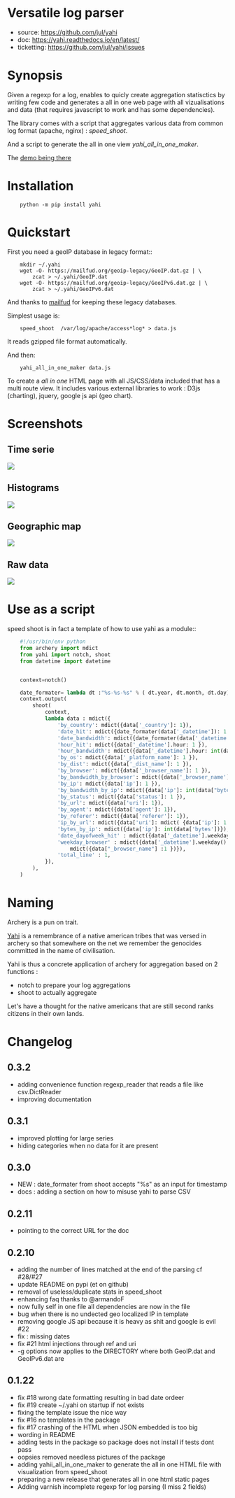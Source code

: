 # Versatile log parser

- source: https://github.com/jul/yahi
- doc: https://yahi.readthedocs.io/en/latest/
- ticketting: https://github.com/jul/yahi/issues


# Synopsis

Given a regexp for a log, enables to quicly create
aggregation statisctics by writing few code and generates a all in one web page with all vizualisations and data (that requires javascript to work and has some dependencies).


The library comes with a script that aggregates various data from common log format (apache, nginx) :
*speed_shoot*.

And a script to generate the all in one view *yahi_all_in_one_maker*.

The [demo being there](https://jul.github.io/cv/demo.html?route=chrono#hour_hit)

# Installation


```
    python -m pip install yahi
```

# Quickstart

First you need a geoIP database in legacy format::
```
    mkdir ~/.yahi
    wget -O- https://mailfud.org/geoip-legacy/GeoIP.dat.gz | \
        zcat > ~/.yahi/GeoIP.dat
    wget -O- https://mailfud.org/geoip-legacy/GeoIPv6.dat.gz | \
        zcat > ~/.yahi/GeoIPv6.dat
```
And thanks to [mailfud](http://mailfud.org) for keeping these legacy databases.


Simplest usage is:
```
    speed_shoot  /var/log/apache/access*log* > data.js
```

It reads gzipped file format automatically.

And then:
```
    yahi_all_in_one_maker data.js
```

To create a *all in one* HTML page with all JS/CSS/data included that has a multi route view.
It includes various external libraries to work : D3js (charting), jquery, google js api (geo chart).

# Screenshots

## Time serie
<image
src="https://raw.githubusercontent.com/jul/yahi/refs/heads/master/docs/source/img/sql3.png">

## Histograms

<image
src="https://raw.githubusercontent.com/jul/yahi/refs/heads/master/docs/source/img/csv_4.png">

## Geographic map

<image src="https://raw.githubusercontent.com/jul/yahi/refs/heads/master/docs/source/img/geo.png">

## Raw data

<image src="https://raw.githubusercontent.com/jul/yahi/refs/heads/master/docs/source/img/raw.png">



# Use as a script

speed shoot is in fact a template of how to use yahi as a module::

```python
    #!/usr/bin/env python
    from archery import mdict
    from yahi import notch, shoot
    from datetime import datetime


    context=notch()

    date_formater= lambda dt :"%s-%s-%s" % ( dt.year, dt.month, dt.day)
    context.output(
        shoot(
            context,
            lambda data : mdict({
                'by_country': mdict({data['_country']: 1}),
                'date_hit': mdict({date_formater(data['_datetime']): 1 }),
                'date_bandwidth': mdict({date_formater(data['_datetime']): int(data["bytes"]) }),
                'hour_hit': mdict({data['_datetime'].hour: 1 }),
                'hour_bandwidth': mdict({data['_datetime'].hour: int(data["bytes"]) }),
                'by_os': mdict({data['_platform_name']: 1 }),
                'by_dist': mdict({data['_dist_name']: 1 }),
                'by_browser': mdict({data['_browser_name']: 1 }),
                'by_bandwidth_by_browser': mdict({data['_browser_name']: int(data["bytes"]) }),
                'by_ip': mdict({data['ip']: 1 }),
                'by_bandwidth_by_ip': mdict({data['ip']: int(data["bytes"]) }),
                'by_status': mdict({data['status']: 1 }),
                'by_url': mdict({data['uri']: 1}),
                'by_agent': mdict({data['agent']: 1}),
                'by_referer': mdict({data['referer']: 1}),
                'ip_by_url': mdict({data['uri']: mdict( {data['ip']: 1 })}),
                'bytes_by_ip': mdict({data['ip']: int(data['bytes'])}),
                'date_dayofweek_hit' : mdict({data['_datetime'].weekday(): 1 }),
                'weekday_browser' : mdict({data['_datetime'].weekday():
                    mdict({data["_browser_name"] :1 })}),
                'total_line' : 1,
            }),
        ),
    )
```

# Naming

Archery is a pun on trait.

[Yahi](https://en.wikipedia.org/wiki/Ishi) is a remembrance of a native american tribes that was versed in
archery so that somewhere on the net we remember the genocides committed in the
name of civilisation.

Yahi is thus a concrete application of archery for aggregation based on 2
functions : 

- notch to prepare your log aggregations
- shoot to actually aggregate


Let's have a thought for the native americans that are still second ranks
citizens in their own lands. 


# Changelog

## 0.3.2

* adding convenience function regexp\_reader that reads a file like
  csv.DictReader
* improving documentation


## 0.3.1

* improved plotting for large series
* hiding categories when no data for it are present

## 0.3.0

* NEW : date\_formater from shoot accepts "%s" as an input for timestamp
* docs : adding a section on how to misuse yahi to parse CSV

## 0.2.11

* pointing to the correct URL for the doc

## 0.2.10

* adding the number of lines matched at the end of the parsing cf #28/#27
* update README on pypi (et on github)
* removal of useless/duplicate stats in speed\_shoot
* enhancing faq thanks to @armandoF
* now fully self in one file all dependencies are now in the file
* bug when there is no undected geo localized IP in template
* removing google JS api because it is heavy as shit and google is evil #22
* fix : missing dates
* fix #21 html injections through ref and uri
* -g options now applies to the DIRECTORY where both GeoIP.dat and GeoIPv6.dat
 are

## 0.1.22

* fix #18 wrong date formatting resulting in bad date ordeer
* fix #19 create ~/.yahi on startup if not exists
* fixing the template issue the nice way
* fix #16 no templates in the package
* fix #17 crashing of the HTML when JSON embedded is too big
* wording in README
* adding tests in the package so package does not install if tests dont pass
* oopsies removed needless pictures of the package
* adding yahii\_all\_in\_one\_maker to generate the all in one HTML file with
visualization from speed\_shoot
* preparing a new release that generates all in one html static pages
* Adding varnish incomplete regexp for log parsing (I miss 2 fields)



